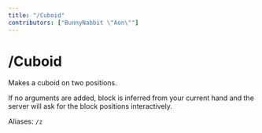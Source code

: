 ```yaml
---
title: "/Cuboid"
contributors: ["BunnyNabbit \"Aon\""]
---
```

# /Cuboid
Makes a cuboid on two positions.

If no arguments are added, block is inferred from your current hand and the server will ask for the block positions interactively.

Aliases: `/z`
